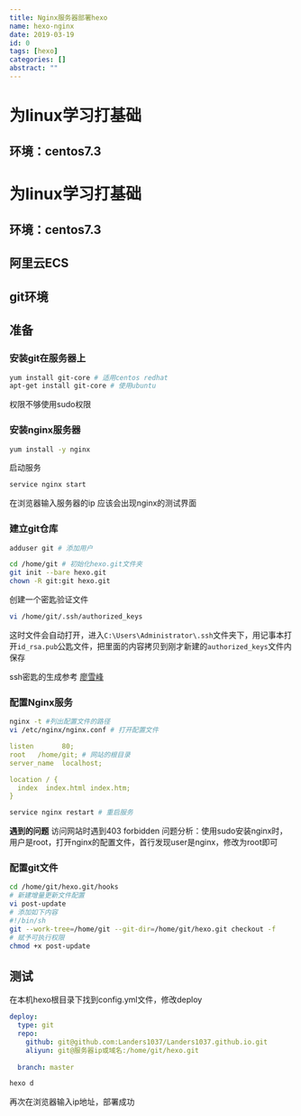 ```yaml
---
title: Nginx服务器部署hexo
name: hexo-nginx
date: 2019-03-19
id: 0
tags: [hexo]
categories: []
abstract: ""
---
```



# 为linux学习打基础

## 环境：centos7.3


<!--more-->


# 为linux学习打基础

## 环境：centos7.3

<!--more-->

## 	    阿里云ECS

## 	    git环境

## 准备

### 安装git在服务器上

```bash
yum install git-core # 适用centos redhat
apt-get install git-core # 使用ubuntu
```

权限不够使用sudo权限

### 安装nginx服务器

```bash
yum install -y nginx
```

启动服务

```bash
service nginx start
```

在浏览器输入服务器的ip 应该会出现nginx的测试界面

### 建立git仓库

```bash
adduser git # 添加用户
```

```bash
cd /home/git # 初始化hexo.git文件夹
git init --bare hexo.git
chown -R git:git hexo.git
```

创建一个密匙验证文件

```bash
vi /home/git/.ssh/authorized_keys
```

这时文件会自动打开，进入`C:\Users\Administrator\.ssh`文件夹下，用记事本打开`id_rsa.pub`公匙文件，把里面的内容拷贝到刚才新建的`authorized_keys`文件内保存

ssh密匙的生成参考 [廖雪峰](https://www.liaoxuefeng.com/wiki/0013739516305929606dd18361248578c67b8067c8c017b000/001374385852170d9c7adf13c30429b9660d0eb689dd43a000)

### 配置Nginx服务

```bash
nginx -t #列出配置文件的路径
vi /etc/nginx/nginx.conf # 打开配置文件
```

```yaml
listen       80;
root   /home/git; # 网站的根目录
server_name  localhost;

location / {
  index  index.html index.htm;
}
```

```bash
service nginx restart # 重启服务
```

**遇到的问题**
访问网站时遇到403 forbidden
问题分析：使用sudo安装nginx时，用户是root，打开nginx的配置文件，首行发现user是nginx，修改为root即可

### 配置git文件

```bash
cd /home/git/hexo.git/hooks
# 新建增量更新文件配置
vi post-update
# 添加如下内容
#!/bin/sh
git --work-tree=/home/git --git-dir=/home/git/hexo.git checkout -f
# 赋予可执行权限
chmod +x post-update
```

## 测试

在本机hexo根目录下找到config.yml文件，修改deploy

```yaml
deploy:
  type: git
  repo: 
    github: git@github.com:Landers1037/Landers1037.github.io.git
    aliyun: git@服务器ip或域名:/home/git/hexo.git
  
  branch: master
```

```bash
hexo d 
```

再次在浏览器输入ip地址，部署成功